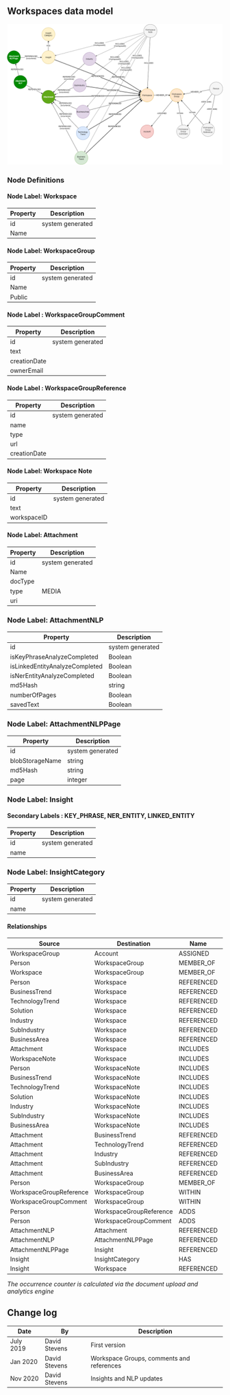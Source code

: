 ## Workspaces data model


![WorkspaceModel](images/workspacesMetaModel.png)

### **Node Definitions**

#### Node Label: Workspace

|Property|Description|
|----|----|
|id|system generated
|Name |

#### Node Label: WorkspaceGroup

|Property|Description|
|----|----|
|id|system generated
|Name |
|Public|

#### Node Label : WorkspaceGroupComment

|Property|Description|
|----|----|
|id|system generated
|text|
|creationDate|
|ownerEmail|

#### Node Label : WorkspaceGroupReference

|Property|Description|
|----|----|
|id|system generated
|name|
|type|
|url|
|creationDate|

#### Node Label: Workspace Note

|Property|Description|
|----|----|
|id|system generated
|text|
|workspaceID|

#### Node Label: Attachment

|Property|Description|
|----|----|
|id|system generated
|Name|
|docType|
|type|MEDIA
|uri|


### Node Label: AttachmentNLP
|Property|Description|
|----|----|
|id|system generated
|isKeyPhraseAnalyzeCompleted|Boolean
|isLinkedEntityAnalyzeCompleted|Boolean
|isNerEntityAnalyzeCompleted|Boolean
|md5Hash|string
|numberOfPages|Boolean
|savedText|Boolean


### Node Label: AttachmentNLPPage

|Property|Description|
|----|----|
|id|system generated
|blobStorageName|string
|md5Hash|string
|page|integer

### Node Label: Insight
#### Secondary Labels : KEY_PHRASE, NER_ENTITY, LINKED_ENTITY

|Property|Description|
|----|----|
|id|system generated
|name| |

### Node Label: InsightCategory

|Property|Description|
|----|----|
|id|system generated
|name| |


#### Relationships

|Source|Destination|Name|Properties|
|----|----|----|----|
|WorkspaceGroup|Account|ASSIGNED|
|Person|WorkspaceGroup|MEMBER_OF|role
|Workspace|WorkspaceGroup|MEMBER_OF|
|Person|Workspace|REFERENCED
|BusinessTrend|Workspace|REFERENCED
|TechnologyTrend|Workspace|REFERENCED
|Solution|Workspace|REFERENCED
|Industry|Workspace|REFERENCED
|SubIndustry|Workspace|REFERENCED
|BusinessArea|Workspace|REFERENCED
|Attachment|Workspace|INCLUDES|
|WorkspaceNote|Workspace|INCLUDES|
|Person|WorkspaceNote|INCLUDES|workspaceId
|BusinessTrend|WorkspaceNote|INCLUDES|workspaceId
|TechnologyTrend|WorkspaceNote|INCLUDES|workspaceId
|Solution|WorkspaceNote|INCLUDES|workspaceId
|Industry|WorkspaceNote|INCLUDES|workspaceId
|SubIndustry|WorkspaceNote|INCLUDES|workspaceId
|BusinessArea|WorkspaceNote|INCLUDES|workspaceId
|Attachment|BusinessTrend|REFERENCED|occurrence
|Attachment|TechnologyTrend|REFERENCED|occurrence
|Attachment|Industry|REFERENCED|occurrence
|Attachment|SubIndustry|REFERENCED|occurrence
|Attachment|BusinessArea|REFERENCED|occurrence
|Person|WorkspaceGroup|MEMBER_OF|
|WorkspaceGroupReference|WorkspaceGroup|WITHIN|
|WorkspaceGroupComment|WorkspaceGroup|WITHIN|
|Person|WorkspaceGroupReference|ADDS|data
|Person|WorkspaceGroupComment|ADDS|data
|AttachmentNLP|Attachment|REFERENCED|
|AttachmentNLP|AttachmentNLPPage|REFERENCED
|AttachmentNLPPage|Insight|REFERENCED|occurrence
|Insight|InsightCategory|HAS
|Insight|Workspace|REFERENCED


_The occurrence counter is calculated via the document upload and analytics engine_




## Change log

| Date | By | Description
|---|---|---|
|July 2019| David Stevens | First version
|Jan 2020| David Stevens | Workspace Groups, comments and references
|Nov 2020| David Stevens | Insights and NLP updates